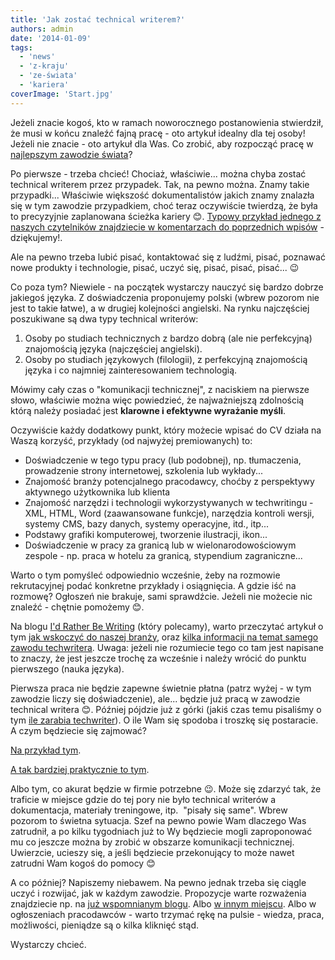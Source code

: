 ```yaml
---
title: 'Jak zostać technical writerem?'
authors: admin
date: '2014-01-09'
tags:
  - 'news'
  - 'z-kraju'
  - 'ze-świata'
  - 'kariera'
coverImage: 'Start.jpg'
---
```


Jeżeli znacie kogoś, kto w ramach noworocznego postanowienia stwierdził, że musi
w końcu znaleźć fajną pracę - oto artykuł idealny dla tej osoby! Jeżeli nie
znacie - oto artykuł dla Was. Co zrobić, aby rozpocząć pracę w
[najlepszym zawodzie świata](http://techwriter.pl/mamy-najlepsza-prace-na-swiecie/)?

<!--truncate-->

Po pierwsze - trzeba chcieć! Chociaż, właściwie... można chyba zostać technical
writerem przez przypadek. Tak, na pewno można. Znamy takie przypadki...
Właściwie większość dokumentalistów jakich znamy znalazła się w tym zawodzie
przypadkiem, choć teraz oczywiście twierdzą, że była to precyzyjnie zaplanowana
ścieżka kariery 😊.
[Typowy przykład jednego z naszych czytelników znajdziecie w komentarzach do poprzednich wpisów](http://techwriter.pl/ile-zarabia-technical-writer/#comment-465) -
dziękujemy!.

Ale na pewno trzeba lubić pisać, kontaktować się z ludźmi, pisać, poznawać nowe
produkty i technologie, pisać, uczyć się, pisać, pisać, pisać... 😉

Co poza tym? Niewiele - na początek wystarczy nauczyć się bardzo dobrze jakiegoś
języka. Z doświadczenia proponujemy polski (wbrew pozorom nie jest to takie
łatwe), a w drugiej kolejności angielski. Na rynku najczęściej poszukiwane są
dwa typy technical writerów:

1. Osoby po studiach technicznych z bardzo dobrą (ale nie perfekcyjną)
   znajomością języka (najczęściej angielski).
2. Osoby po studiach językowych (filologii), z perfekcyjną znajomością języka i
   co najmniej zainteresowaniem technologią.

Mówimy cały czas o "komunikacji technicznej", z naciskiem na pierwsze słowo,
właściwie można więc powiedzieć, że najważniejszą zdolnością którą należy
posiadać jest **klarowne i efektywne wyrażanie myśli**.

Oczywiście każdy dodatkowy punkt, który możecie wpisać do CV działa na Waszą
korzyść, przykłady (od najwyżej premiowanych) to:

- Doświadczenie w tego typu pracy (lub podobnej), np. tłumaczenia, prowadzenie
  strony internetowej, szkolenia lub wykłady...
- Znajomość branży potencjalnego pracodawcy, choćby z perspektywy aktywnego
  użytkownika lub klienta
- Znajomość narzędzi i technologii wykorzystywanych w techwritingu - XML, HTML,
  Word (zaawansowane funkcje), narzędzia kontroli wersji, systemy CMS, bazy
  danych, systemy operacyjne, itd., itp...
- Podstawy grafiki komputerowej, tworzenie ilustracji, ikon...
- Doświadczenie w pracy za granicą lub w wielonarodowościowym zespole - np.
  praca w hotelu za granicą, stypendium zagraniczne...

Warto o tym pomyśleć odpowiednio wcześnie, żeby na rozmowie rekrutacyjnej podać
konkretne przykłady i osiągnięcia. A gdzie iść na rozmowę? Ogłoszeń nie brakuje,
sami sprawdźcie. Jeżeli nie możecie nic znaleźć - chętnie pomożemy 😊.

Na blogu [I'd Rather Be Writing](http://idratherbewriting.com/) (który
polecamy), warto przeczytać artykuł o tym
[jak wskoczyć do naszej branży](http://idratherbewriting.com/2007/05/27/how-to-break-into-technical-writing/),
oraz
[kilka informacji na temat samego zawodu techwritera](http://idratherbewriting.com/2008/02/16/technical-writing-careers-answering-13-questions-about-technical-writing-jobs/).
Uwaga: jeżeli nie rozumiecie tego co tam jest napisane to znaczy, że jest
jeszcze trochę za wcześnie i należy wrócić do punktu pierwszego (nauka języka).

Pierwsza praca nie będzie zapewne świetnie płatna (patrz wyżej - w tym zawodzie
liczy się doświadczenie), ale... będzie już pracą w zawodzie technical writera
😊. Później pójdzie już z górki (jakiś czas temu pisaliśmy o tym
[ile zarabia techwriter](http://techwriter.pl/ile-zarabia-technical-writer/)). O
ile Wam się spodoba i troszkę się postaracie. A czym będziecie się zajmować?

[Na przykład tym](http://en.wikipedia.org/wiki/Technical_writer).

[A tak bardziej praktycznie to tym](http://techwriter.pl/category/warsztat/przyklady/).

Albo tym, co akurat będzie w firmie potrzebne 😉. Może się zdarzyć tak, że
traficie w miejsce gdzie do tej pory nie było technical writerów a dokumentacja,
materiały treningowe, itp.  "pisały się same". Wbrew pozorom to świetna
sytuacja. Szef na pewno powie Wam dlaczego Was zatrudnił, a po kilku tygodniach
już to Wy będziecie mogli zaproponować mu co jeszcze można by zrobić w obszarze
komunikacji technicznej. Uwierzcie, ucieszy się, a jeśli będziecie przekonujący
to może nawet zatrudni Wam kogoś do pomocy 😊

A co później? Napiszemy niebawem. Na pewno jednak trzeba się ciągle uczyć i
rozwijać, jak w każdym zawodzie. Propozycje warte rozważenia znajdziecie np. na
[już wspomnianym blogu](http://idratherbewriting.com/2007/09/26/five-skills-every-technical-writer-needs/).
Albo
[w innym miejscu](http://irene.hubpages.com/hub/Essential-Skills-for-Technical-Writers).
Albo w ogłoszeniach pracodawców - warto trzymać rękę na pulsie - wiedza, praca,
możliwości, pieniądze są o kilka kliknięć stąd.

Wystarczy chcieć.
